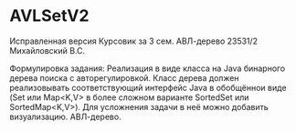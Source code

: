 # AVLSetV2
Исправленная версия
Курсовик за 3 сем. АВЛ-дерево
23531/2 Михайловский В.С.

Формулировка задания: Реализация в виде класса на Java бинарного дерева поиска с авторегулировкой. Класс дерева должен реализовывать
соответствующий интерфейс Java в обобщённои виде (Set<T> или Map<K,V> в более сложном варианте SortedSet<T> или SortedMap<K,V>).
Для усложнения задачи в неё можно добавить визуализацию.
АВЛ-дерево.
